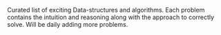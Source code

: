 Curated list of exciting Data-structures and algorithms.
Each problem contains the intuition and reasoning along with the approach to correctly solve.
Will be daily adding more problems.
